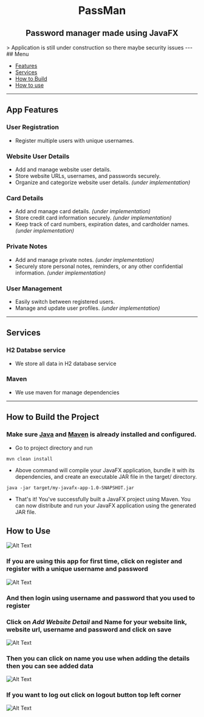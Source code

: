 # <h1 align="center">PassMan</h1>
<h2 align="center">Password manager made using JavaFX</h1>
> Application is still under construction so there maybe security issues
---
## Menu

- [Features](#app-features)
- [Services](#services)
- [How to Build](#build)
- [How to use](#use)

---
## App Features <a name="app-features"></a>

### User Registration
- Register multiple users with unique usernames.

### Website User Details
- Add and manage website user details.
- Store website URLs, usernames, and passwords securely.
- Organize and categorize website user details. *(under implementation)*

### Card Details
- Add and manage card details. *(under implementation)*
- Store credit card information securely. *(under implementation)*
- Keep track of card numbers, expiration dates, and cardholder names. *(under implementation)*

### Private Notes
- Add and manage private notes. *(under implementation)*
- Securely store personal notes, reminders, or any other confidential information. *(under implementation)*

### User Management
- Easily switch between registered users.
- Manage and update user profiles. *(under implementation)*
---

## Services <a name="services"></a>

### H2 Databse service
- We store all data in H2 database service

### Maven
- We use maven for manage dependencies
---

## How to Build the Project <a name="build"></a>
### Make sure [Java](https://www.oracle.com/java/technologies/downloads/) and [Maven](https://maven.apache.org/download.cgi) is already installed and configured.

- Go to project directory and run
```
mvn clean install
```
- Above command will compile your JavaFX application, bundle it with its dependencies, and create an executable JAR file in the target/ directory.
```
java -jar target/my-javafx-app-1.0-SNAPSHOT.jar
```
- That's it! You've successfully built a JavaFX project using Maven. You can now distribute and run your JavaFX application using the generated JAR file.

## How to Use <a name="use"></a>

<img align="center" alt="Alt Text" src="/screenshots/img.png"/>

### If you are using this app for first time, click on register and register with a unique username and password

<img align="center" alt="Alt Text" src="/screenshots/img_1.png"/>

### And then login using username and password that you used to register

### Click on *Add Website Detail* and Name for your website link, website url, username and password and click on save

<img align="center" alt="Alt Text" src="/screenshots/img_2.png"/>

### Then you can click on name you use when adding the details then you can see added data

<img align="center" alt="Alt Text" src="/screenshots/img_3.png"/>

### If you want to log out click on logout button top left corner

<img align="center" alt="Alt Text" src="/screenshots/img_4.png"/>
